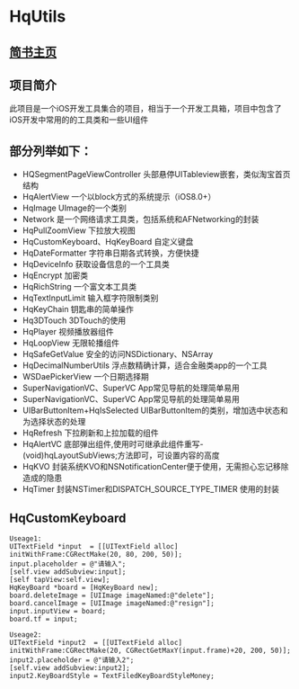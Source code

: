# HqUtils
## [简书主页]( https://www.jianshu.com/u/b37773b21ff3)

## 项目简介
此项目是一个iOS开发工具集合的项目，相当于一个开发工具箱，项目中包含了
iOS开发中常用的的工具类和一些UI组件

## 部分列举如下：
* HQSegmentPageViewController 头部悬停UITableview嵌套，类似淘宝首页结构
* HqAlertView 一个以block方式的系统提示（iOS8.0+）
* HqImage UImage的一个类别
* Network 是一个网络请求工具类，包括系统和AFNetworking的封装
* HqPullZoomView 下拉放大视图
* HqCustomKeyboard、HqKeyBoard 自定义键盘
* HqDateFormatter 字符串日期各式转换，方便快捷
* HqDeviceInfo 获取设备信息的一个工具类
* HqEncrypt 加密类
* HqRichString 一个富文本工具类
* HqTextInputLimit 输入框字符限制类别
* HqKeyChain 钥匙串的简单操作
* Hq3DTouch 3DTouch的使用
* HqPlayer  视频播放器组件
* HqLoopView  无限轮播组件
* HqSafeGetValue 安全的访问NSDictionary、NSArray
* HqDecimalNumberUtils 浮点数精确计算，适合金融类app的一个工具
* WSDaePickerView 一个日期选择期
* SuperNavigationVC、SuperVC App常见导航的处理简单易用
* SuperNavigationVC、SuperVC App常见导航的处理简单易用
* UIBarButtonItem+HqIsSelected UIBarButtonItem的类别，增加选中状态和为选择状态的处理
* HqRefresh  下拉刷新和上拉加载的组件
* HqAlertVC 底部弹出组件,使用时可继承此组件重写- (void)hqLayoutSubViews;方法即可，可设置内容的高度
* HqKVO 封装系统KVO和NSNotificationCenter便于使用，无需担心忘记移除造成的隐患
* HqTimer 封装NSTimer和DISPATCH_SOURCE_TYPE_TIMER 使用的封装

## HqCustomKeyboard
```
Useage1:
UITextField *input  = [[UITextField alloc] initWithFrame:CGRectMake(20, 80, 200, 50)];
input.placeholder = @"请输入";
[self.view addSubview:input];
[self tapView:self.view];
HqKeyBoard *board = [HqKeyBoard new];
board.deleteImage = [UIImage imageNamed:@"delete"];
board.cancelImage = [UIImage imageNamed:@"resign"];
input.inputView = board;
board.tf = input;

Useage2:
UITextField *input2  = [[UITextField alloc] initWithFrame:CGRectMake(20, CGRectGetMaxY(input.frame)+20, 200, 50)];
input2.placeholder = @"请输入2";
[self.view addSubview:input2];
input2.KeyBoardStyle = TextFiledKeyBoardStyleMoney;

```
